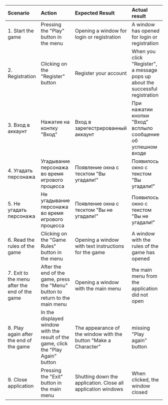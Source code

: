 |Scenario|Action|Expected Result|Actual result| Rating|
|:---|:---|:---|:---|:---|
|1. Start the game|Pressing the "Play" button in the menu|Opening a window for login or registration|A window has opened for login or registration| successful |
|2. Registration|Clicking on the "Register" button|Register your account|When you click "Register", a message pops up about the successful registration|successful|
|3. Вход в аккаунт|Нажатие на конпку "Вход"|Вход в зарегестрированный аккаунт|При нажатии кнопки "Вход" всплыло сообщение об успешном входе |выполнено |
|4. Угадать персонажа|Угадывание персонажа во время игрового процесса|Появление окна с тесктом "Вы угадали!"|Появилось окно с текстом "Вы угадали!"|successful |
|5. Не угадать персонажа|Не угадывание персонажа во время игрового процесса|Появление окна с тесктом "Вы не угадали!"|Появилось окно с текстом "Вы не угадали!" |successful| |
|6. Read the rules of the game|Clicking on the "Game Rules" button in the menu|Opening a window with text instructions for the game|A window with the rules of the game has opened|successful|
|7. Exit to the menu after the end of the game|After the end of the game, press the "Menu" button to return to the main menu|Opening a window with the main menu|the main menu from the application did not open|failed|
|8. Play again after the end of the game|In the displayed window with the result of the game, click the "Play Again" button|The appearance of the window with the button "Make a Character"|missing "Play again" button |failed |
|9. Close application|Pressing the "Exit" button in the main menu|Shutting down the application. Close all application windows|When clicked, the window closed|successful|


